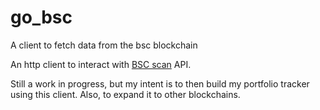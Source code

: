 # go_bsc
A client to fetch data from the bsc blockchain

An http client to interact with [BSC scan](https://bscscan.com) API.

Still a work in progress, but my intent is to then build my portfolio tracker using this client.
Also, to expand it to other blockchains.
